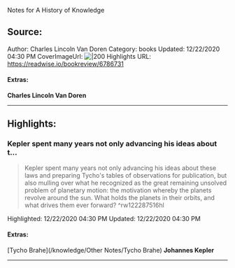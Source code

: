 Notes for A History of Knowledge

## Source:
Author: Charles Lincoln Van Doren
Category: books
Updated: 12/22/2020 04:30 PM
CoverImageUrl: 
![|200](https://books.google.com/books/content?id=Tzmou_a0CCMC&printsec=frontcover&img=1&zoom=5&edge=curl&source=public)
Highlights URL: https://readwise.io/bookreview/6786731


#### Extras:
**Charles Lincoln Van Doren**



 
-----
 ## Highlights:

### Kepler spent many years not only advancing his ideas about t...
>Kepler spent many years not only advancing his ideas about these laws and preparing Tycho's tables of observations for publication, but also mulling over what he recognized as the great remaining unsolved problem of planetary motion: the motivation whereby the planets revolve around the sun. What holds the planets in their orbits, and what drives them ever forward? ^rw122287516hl


Highlighted: 12/22/2020 04:30 PM
Updated: 12/22/2020 04:30 PM


#### Extras:
[Tycho Brahe](/knowledge/Other Notes/Tycho Brahe) **Johannes Kepler**




------

